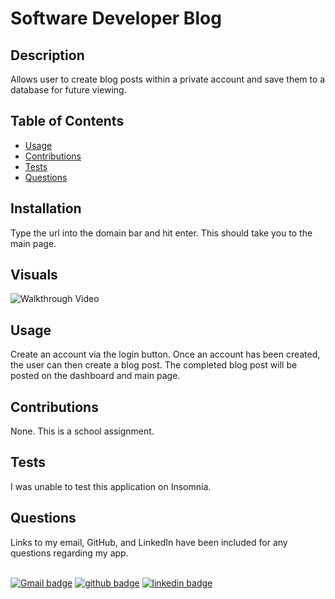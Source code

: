 
# Software Developer Blog

## Description
Allows user to create blog posts within a private account and save them to a database for future viewing. 

## Table of Contents
 * [Usage](#usage)
 * [Contributions](#contributions)
 * [Tests](#tests)
 * [Questions](#questions)

## Installation
Type the url into the domain bar and hit enter. This should take you to the main page.

## Visuals
![Walkthrough Video](Screenshot%202023-09-23%20at%2011.47.54%E2%80%AFAM.png)

## Usage
Create an account via the login button. Once an account has been created, the user can then create a blog post. The completed blog post will be posted on the dashboard and main page.

## Contributions 
None. This is a school assignment.

## Tests 
I was unable to test this application on Insomnia.

## Questions
Links to my email, GitHub, and LinkedIn have been included for any questions regarding my app. 

<br> [![Gmail badge](https://img.shields.io/badge/Gmail-D14836?style=for-the-badge&logo=gmail&logoColor=white)](mailto:gersen.marissa@gmail.com)
[![github badge](https://img.shields.io/badge/GitHub-100000?style=for-the-badge&logo=github&logoColor=white)](https://github.com/marissacraig)
[![linkedin badge](https://img.shields.io/badge/LinkedIn-0077B5?style=for-the-badge&logo=linkedin&logoColor=white)](https://www.linkedin.com/in/www.linkedin.com/in/marissa-craig-59557a172)   
